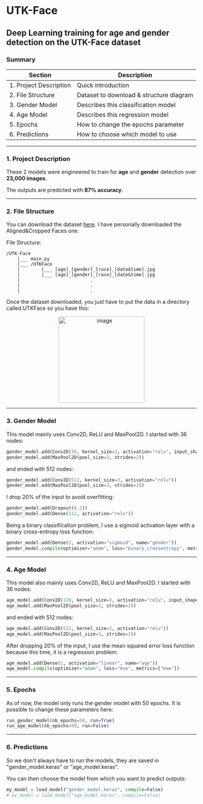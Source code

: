 # UTK-Face

## Deep Learning training for age and gender detection on the UTK-Face dataset

### Summary

| Section | Description |
| ------- | ----------- |
| 1. Project Description | Quick introduction |
| 2. File Structure | Dataset to download & structure diagram |
| 3. Gender Model | Describes this classification model |
| 4. Age Model | Describes this regression model |
| 5. Epochs | How to change the epochs parameter |
| 6. Predictions | How to choose which model to use |

---
### 1. Project Description
These 2 models were engineered to train for **age** and **gender** detection over **23,000 images**.

The outputs are predicted with **87% accuracy**.

---
### 2. File Structure
You can download the dataset [here](https://susanqq.github.io/UTKFace/).
I have personally downloaded the Aligned&Cropped Faces one.

File Structure:
```
/UTK-Face
    |___ main.py
    |___ /UTKFace
    |        |___ [age]_[gender]_[race]_[date&time].jpg
    |        |___ [age]_[gender]_[race]_[date&time].jpg
    |                          .
    |                          .
    |                          .
```

Once the dataset downloaded, you just have to put the data in a directory called UTKFace so you have this:
<p align="center">
  <img width="228" alt="image" src="https://github.com/MiloFournier/UTK-Face/assets/132404970/365566d4-ad87-4d63-93d5-ee5b55f0355b">
</p>

---
### 3. Gender Model
This model mainly uses Conv2D, ReLU and MaxPool2D. I started with 36 nodes:
```py
gender_model.add(Conv2D(36, kernel_size=3, activation="relu", input_shape=(200, 200, 3)))
gender_model.add(MaxPool2D(pool_size=3, strides=2))
```
and ended with 512 nodes:
```py
gender_model.add(Conv2D(512, kernel_size=3, activation="relu"))
gender_model.add(MaxPool2D(pool_size=3, strides=2))
```
I drop 20% of the input to avoid overfitting:
```py
gender_model.add(Dropout(0.2))
gender_model.add(Dense(512, activation="relu"))
```
Being a binary classification problem, I use a sigmoid activation layer with a binary cross-entropy loss function:
```py
gender_model.add(Dense(1, activation="sigmoid", name="gender"))
gender_model.compile(optimizer="adam", loss="binary_crossentropy", metrics=["accuracy"])
```

---
### 4. Age Model
This model also mainly uses Conv2D, ReLU and MaxPool2D. I started with 36 nodes:
```py
age_model.add(Conv2D(128, kernel_size=3, activation="relu", input_shape=(200, 200, 3)))
age_model.add(MaxPool2D(pool_size=3, strides=2))
```
and ended with 512 nodes:
```py
age_model.add(Conv2D(512, kernel_size=3, activation="relu"))
age_model.add(MaxPool2D(pool_size=3, strides=2))
```
After dropping 20% of the input, I use the mean squared error loss function because this time, it is a regression problem:
```py
age_model.add(Dense(1, activation="linear", name="age"))
age_model.compile(optimizer="adam", loss="mse", metrics=["mae"])
```

---
### 5. Epochs
As of now, the model only runs the gender model with 50 epochs. It is possible to change these parameters here:
```py
run_gender_model(nb_epochs=50, run=True)
run_age_model(nb_epochs=50, run=False)
```

---
### 6. Predictions
So we don't always have to run the models, they are saved in "gender_model.keras" or "age_model.keras".

You can then choose the model from which you want to predict outputs:
```py
my_model = load_model("gender_model.keras", compile=False)
# my_model = load_model("age_model.keras", compile=False)
```
